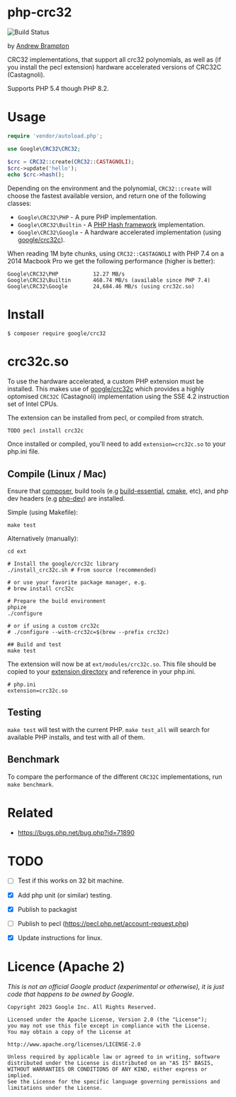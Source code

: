 # php-crc32

![Build Status](https://github.com/google/php-crc32/actions/workflows/test.yml/badge.svg)

by [Andrew Brampton](https://bramp.net)

CRC32 implementations, that support all crc32 polynomials, as well as (if you
install the pecl extension) hardware accelerated versions of CRC32C (Castagnoli).

Supports PHP 5.4 though PHP 8.2.

# Usage

```php
require 'vendor/autoload.php';

use Google\CRC32\CRC32;

$crc = CRC32::create(CRC32::CASTAGNOLI);
$crc->update('hello');
echo $crc->hash();
```

Depending on the environment and the polynomial, `CRC32::create` will choose
the fastest available version, and return one of the following classes:

* `Google\CRC32\PHP` - A pure PHP implementation.
* `Google\CRC32\Builtin` - A [PHP Hash framework](http://php.net/manual/en/book.hash.php) implementation.
* `Google\CRC32\Google` - A hardware accelerated implementation (using [google/crc32c](https://github.com/google/crc32c)).

When reading 1M byte chunks, using `CRC32::CASTAGNOLI` with PHP 7.4 on a 2014 Macbook Pro we get the following performance (higher is better):

```
Google\CRC32\PHP           12.27 MB/s
Google\CRC32\Builtin       468.74 MB/s (available since PHP 7.4)
Google\CRC32\Google        24,684.46 MB/s (using crc32c.so)
```

# Install

```shell
$ composer require google/crc32
```

# crc32c.so

To use the hardware accelerated, a custom PHP extension must be installed. This makes use of [google/crc32c](https://github.com/google/crc32c) which provides a highly optomised `CRC32C` (Castagnoli) implementation using the SSE 4.2 instruction set of Intel CPUs.

The extension can be installed from pecl, or compiled from stratch.

```shell
TODO pecl install crc32c
```

Once installed or compiled, you'll need to add `extension=crc32c.so` to your php.ini file.

## Compile (Linux / Mac)

Ensure that [composer](https://getcomposer.org), build tools (e.g [build-essential](https://packages.debian.org/sid/devel/build-essential), [cmake](https://packages.debian.org/sid/devel/cmake), etc), and php dev headers (e.g [php-dev](https://packages.debian.org/sid/php/php-dev)) are installed.

Simple (using Makefile):

```shell
make test
```

Alternatively (manually):

```shell
cd ext

# Install the google/crc32c library
./install_crc32c.sh # From source (recommended)

# or use your favorite package manager, e.g.
# brew install crc32c

# Prepare the build environment
phpize
./configure

# or if using a custom crc32c
# ./configure --with-crc32c=$(brew --prefix crc32c)

## Build and test
make test
```

The extension will now be at `ext/modules/crc32c.so`. This file should be copied to your [extension directory](https://php.net/extension-dir) and reference in your php.ini.

```
# php.ini
extension=crc32c.so
```

## Testing

`make test` will test with the current PHP. `make test_all` will search for available
PHP installs, and test with all of them.

## Benchmark

To compare the performance of the different `CRC32C` implementations, run `make benchmark`.

# Related

* https://bugs.php.net/bug.php?id=71890

# TODO

- [ ] Test if this works on 32 bit machine.
- [x] Add php unit (or similar) testing.
- [x] Publish to packagist
- [ ] Publish to pecl (https://pecl.php.net/account-request.php)
- [x] Update instructions for linux.


# Licence (Apache 2)

*This is not an official Google product (experimental or otherwise), it is just code that happens to be owned by Google.*

```
Copyright 2023 Google Inc. All Rights Reserved.

Licensed under the Apache License, Version 2.0 (the "License");
you may not use this file except in compliance with the License.
You may obtain a copy of the License at

http://www.apache.org/licenses/LICENSE-2.0

Unless required by applicable law or agreed to in writing, software
distributed under the License is distributed on an "AS IS" BASIS,
WITHOUT WARRANTIES OR CONDITIONS OF ANY KIND, either express or implied.
See the License for the specific language governing permissions and
limitations under the License.
```
